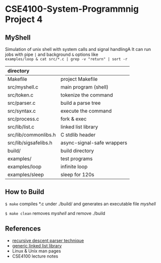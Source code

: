 
<!-- https://github.com/alanskye/CSE4100-System_Programming/tree/main/Myshell -->

# CSE4100-System-Programmnig Project 4

## MyShell

Simulation of unix shell with system calls and signal handlingA
It can run jobs with pipe ``|`` and background ``&`` options like  
`` examples/loop & cat src/*.c | grep -v "return" | sort -r ``  

| directory             |                            |
| :-------------------- | :------------------------- |
| Makefile              | project Makefile           |
| src/myshell.c         | main program (shell)       |
| src/token.c           | tokenize the command       |
| src/parser.c          | build a parse tree         |
| src/syntax.c          | execute the command        |
| src/process.c         | fork & exec                |
| src/lib/list.c        | linked list library        |
| src/lib/commonlibs.h  | C stdlib header            |
| src/lib/sigsafelibs.h | async-signal-safe wrappers |
| build/                | build directory            |
| examples/             | test programs              |
| examples/loop         | infinite loop              |
| examples/sleep        | sleep for 120s             |
  
## How to Build

``$ make`` compiles \*.c under ./build/ and generates an executable file <em>myshell</em>  

``$ make clean`` removes <em>myshell</em> and remove ./build

## References
* [recursive descent parser technique](https://github.com/Swoorup/mysh)
* [generic linked list library](https://web.stanford.edu/class/cs140/projects/pintos/pintos.html)
* Linux & Unix man pages
* CSE4100 lecture notes
